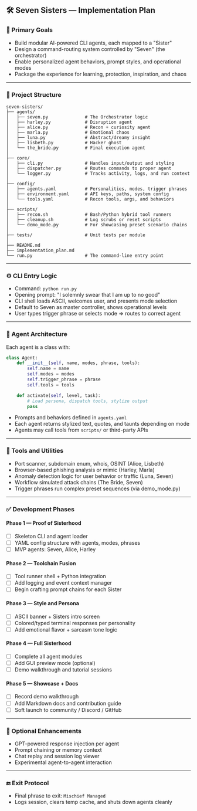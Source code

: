 ## 🛠️ Seven Sisters — Implementation Plan

### 🎯 Primary Goals
- Build modular AI-powered CLI agents, each mapped to a "Sister"
- Design a command-routing system controlled by "Seven" (the orchestrator)
- Enable personalized agent behaviors, prompt styles, and operational modes
- Package the experience for learning, protection, inspiration, and chaos

---

### 🧱 Project Structure
```
seven-sisters/
├── agents/
│   ├── seven.py              # The Orchestrator logic
│   ├── harley.py             # Disruption agent
│   ├── alice.py              # Recon + curiosity agent
│   ├── marla.py              # Emotional chaos
│   ├── luna.py               # Abstract/dreamy insight
│   ├── lisbeth.py            # Hacker ghost
│   └── the_bride.py          # Final execution agent
│
├── core/
│   ├── cli.py                # Handles input/output and styling
│   ├── dispatcher.py         # Routes commands to proper agent
│   └── logger.py             # Tracks activity, logs, and run context
│
├── config/
│   ├── agents.yaml           # Personalities, modes, trigger phrases
│   ├── environment.yaml      # API keys, paths, system config
│   └── tools.yaml            # Recon tools, args, and behaviors
│
├── scripts/
│   ├── recon.sh              # Bash/Python hybrid tool runners
│   ├── cleanup.sh            # Log scrubs or reset scripts
│   └── demo_mode.py          # For showcasing preset scenario chains
│
├── tests/                    # Unit tests per module
│
├── README.md
├── implementation_plan.md
└── run.py                    # The command-line entry point
```

---

### ⚙️ CLI Entry Logic
- Command: `python run.py`
- Opening prompt: "I solemnly swear that I am up to no good"
- CLI shell loads ASCII, welcomes user, and presents mode selection
- Default to Seven as master controller, shows operational levels
- User types trigger phrase or selects mode => routes to correct agent

---

### 🧠 Agent Architecture
Each agent is a class with:
```python
class Agent:
    def __init__(self, name, modes, phrase, tools):
        self.name = name
        self.modes = modes
        self.trigger_phrase = phrase
        self.tools = tools

    def activate(self, level, task):
        # Load persona, dispatch tools, stylize output
        pass
```
- Prompts and behaviors defined in `agents.yaml`
- Each agent returns stylized text, quotes, and taunts depending on mode
- Agents may call tools from `scripts/` or third-party APIs

---

### 🔌 Tools and Utilities
- Port scanner, subdomain enum, whois, OSINT (Alice, Lisbeth)
- Browser-based phishing analysis or mimic (Harley, Marla)
- Anomaly detection logic for user behavior or traffic (Luna, Seven)
- Workflow simulated attack chains (The Bride, Seven)
- Trigger phrases run complex preset sequences (via demo_mode.py)

---

### ✅ Development Phases
#### Phase 1 — Proof of Sisterhood
- [ ] Skeleton CLI and agent loader
- [ ] YAML config structure with agents, modes, phrases
- [ ] MVP agents: Seven, Alice, Harley

#### Phase 2 — Toolchain Fusion
- [ ] Tool runner shell + Python integration
- [ ] Add logging and event context manager
- [ ] Begin crafting prompt chains for each Sister

#### Phase 3 — Style and Persona
- [ ] ASCII banner + Sisters intro screen
- [ ] Colored/typed terminal responses per personality
- [ ] Add emotional flavor + sarcasm tone logic

#### Phase 4 — Full Sisterhood
- [ ] Complete all agent modules
- [ ] Add GUI preview mode (optional)
- [ ] Demo walkthrough and tutorial sessions

#### Phase 5 — Showcase + Docs
- [ ] Record demo walkthrough
- [ ] Add Markdown docs and contribution guide
- [ ] Soft launch to community / Discord / GitHub

---

### 🧠 Optional Enhancements
- GPT-powered response injection per agent
- Prompt chaining or memory context
- Chat replay and session log viewer
- Experimental agent-to-agent interaction

---

### 🔚 Exit Protocol
- Final phrase to exit: `Mischief Managed`
- Logs session, clears temp cache, and shuts down agents cleanly
